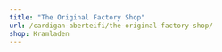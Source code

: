 ```yaml
---
title: "The Original Factory Shop"
url: /cardigan-aberteifi/the-original-factory-shop/
shop: Kramladen
---
```

